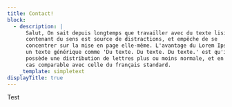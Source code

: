 ```yaml
---
title: Contact!
block:
  - description: |
      Salut, On sait depuis longtemps que travailler avec du texte lisible et
      contenant du sens est source de distractions, et empêche de se
      concentrer sur la mise en page elle-même. L'avantage du Lorem Ipsum sur
      un texte générique comme 'Du texte. Du texte. Du texte.' est qu'il
      possède une distribution de lettres plus ou moins normale, et en tout
      cas comparable avec celle du français standard.
    _template: simpletext
displayTitle: true
---
```


Test
